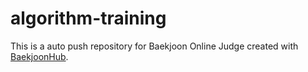 # algorithm-training
This is a auto push repository for Baekjoon Online Judge created with [BaekjoonHub](https://github.com/BaekjoonHub/BaekjoonHub).
